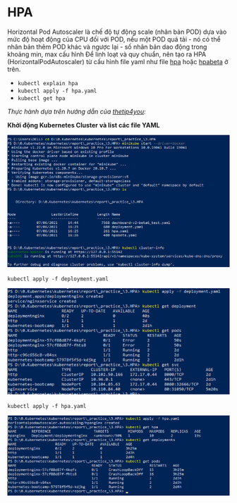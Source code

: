 # HPA
Horizontal Pod Autoscaler là chế độ tự động scale (nhân bản POD) dựa vào mức độ hoạt động của CPU đối với POD, nếu một POD quá tải - nó có thể nhân bản thêm POD khác và ngược lại - số nhân bản dao động trong khoảng min, max cấu hình
Để linh loạt và quy chuẩn, nên tạo ra HPA (HorizontalPodAutoscaler) từ cấu hình file yaml như file [hpa](hpa.yaml) hoặc [hpabeta](hpabeta.yaml) ở trên.

 - `kubectl explain hpa`
 - `kubectl apply -f hpa.yaml`
 - `kubectl get hpa`


_Thực hành dựa trên hướng dẫn của [thetip4you](https://www.youtube.com/watch?v=M2NroN1DYqM&list=PLVx1qovxj-akr_3XqQQgpqRyQw4GYuS4h&index=1&t=508s):_

**Khởi động Kubernetes Cluster và list các file YAML**

![](images/1.png)

`kubectl apply -f deployment.yaml`

![](images/2.png)

`kubectl apply -f hpa.yaml`

![](images/3.png)
